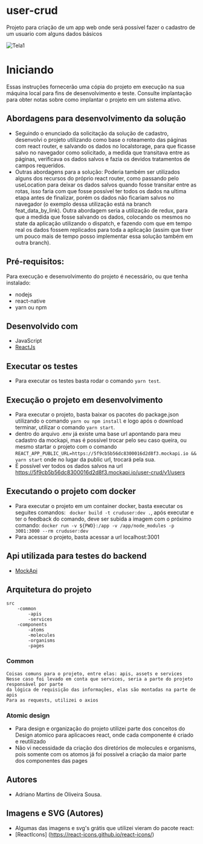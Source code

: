 # user-crud
Projeto para criação de um app web onde será possível fazer o cadastro de um usuario com alguns dados básicos

![Tela1](https://imgur.com/bgSSWIz)

# Iniciando
Essas instruções fornecerão uma cópia do projeto em execução na sua máquina local para fins de desenvolvimento e teste. Consulte implantação para obter notas sobre como implantar o projeto em 
um sistema ativo.

## Abordagens para desenvolvimento da solução
 - Seguindo o enunciado da solicitação da solução de cadastro, desenvolvi o projeto utilizando como base o roteamento
 das páginas com react router, e salvando os dados no localstorage, para que ficasse salvo no navegador como solicitado, a
 medida que transitava entre as páginas, verificava os dados salvos e fazia os devidos tratamentos de campos requeridos.
 - Outras abordagens para a solução: 
 	Poderia também ser utilizados alguns dos recursos do próprio react router, como passando pelo
 useLocation para deixar os dados salvos quando fosse transitar entre as rotas, isso faria com que fosse possível ter todos os dados
 na ultima etapa antes de finalizar, porém os dados não ficariam salvos no navegador (o exemplo dessa utilização está na branch feat_data_by_link).
	Outra abordagem seria a utilização de redux, para que a medida que fosse salvando os dados, colocando os mesmos no state da aplicação utilizando o dispatch, e fazendo com que em tempo real os dados fossem replicados para toda a aplicação (assim que tiver um pouco mais de tempo posso implementar essa solução também em outra branch).

## Pré-requisitos:
Para execução e desenvolvimento do projeto é necessário, ou que tenha instalado:
- nodejs
- react-native
- yarn ou npm


## Desenvolvido com
 - JavaScript
 - [ReactJs](https://pt-br.reactjs.org/)
 
## Executar os testes
- Para executar os testes basta rodar o comando ``` yarn test ```.

## Execução o projeto em desenvolvimento
 - Para executar o projeto, basta baixar os pacotes do package.json 
 utilizando o comando ``` yarn ou npm install ``` e logo após o download terminar, utilizar o comando ``` yarn start ```.
 - dentro do arquivo .env já existe uma base url apontando para meu cadastro da mockapi, mas é possível trocar pelo seu caso queira, ou
 mesmo startar o projeto com o comando ``` REACT_APP_PUBLIC_URL=https://5f9cb5b56dc8300016d2d8f3.mockapi.io && yarn start ``` onde no lugar da public url, trocará pela sua.
- É possível ver todos os dados salvos na url https://5f9cb5b56dc8300016d2d8f3.mockapi.io/user-crud/v1/users

## Executando o projeto com docker
 - Para executar o projeto em um container docker, basta executar os seguites comandos:
 ``` docker build -t cruduser:dev .```, após executar e ter o feedback do comando, deve ser subida a imagem com o próximo comando: 
 ``` docker run -v ${PWD}:/app -v /app/node_modules -p 3001:3000 --rm cruduser:dev ```
 - Para acessar o projeto, basta acessar a url localhost:3001

## Api utilizada para testes do backend
 - [MockApi](https://https://www.mockapi.io/Criação/)


## Arquitetura do projeto	

	
	src
		-common
			-apis
			-services
		-components
			-atoms
			-molecules
			-organisms
			-pages
	


### Common
	Coisas comuns para o projeto, entre elas: apis, assets e services
	Nesse caso foi levado em conta que services, seria a parte do projeto responsável por parte 
	da lógica de requisição das informações, elas são montadas na parte de apis
	Para as requests, utilizei o axios


### Atomic design
 - Para design e organização do projeto utilizei parte dos conceitos do Design atomico para aplicacoes react, onde cada componente é criado e reutilizado
 - Não vi necessidade da criação dos diretórios de molecules e organisms, pois somente com os atomos já foi possível a criação da maior parte dos componentes das pages

## Autores
- Adriano Martins de Oliveira Sousa.

## Imagens e SVG (Autores)
- Algumas das imagens e svg's grátis que utilizei vieram do pacote react:
- [ReactIcons] (https://react-icons.github.io/react-icons/)